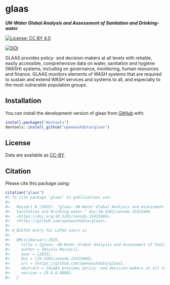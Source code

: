
<!-- README.md is generated from README.Rmd. Please edit that file -->

# glaas

***UN-Water Global Analysis and Assessment of Sanitation and
Drinking-water***

<!-- badges: start -->

[![License: CC BY
4.0](https://img.shields.io/badge/License-CC_BY_4.0-lightgrey.svg)](https://creativecommons.org/licenses/by/4.0/)

[![DOI](https://zenodo.org/badge/DOI/10.5281/zenodo.15423460.svg)](https://zenodo.org/doi/10.5281/zenodo.15423460)

<!-- badges: end -->

GLAAS provides policy- and decision-makers at all levels with reliable,
easily accessible, comprehensive data on water, sanitation and hygiene
(WASH) systems, including on governance, monitoring, human resources and
finance. GLAAS monitors elements of WASH systems that are required to
sustain and extend WASH services and systems to all, and especially to
the most vulnerable population groups.

## Installation

You can install the development version of glaas from
[GitHub](https://github.com/) with:

``` r
install.packages("devtools")
devtools::install_github("openwashdata/glaas")
```

## License

Data are available as
[CC-BY](https://github.com/openwashdata/%7B%7B%7Bpackagename%7D%7D%7D/blob/main/LICENSE.md).

## Citation

Please cite this package using:

``` r
citation("glaas")
#> To cite package 'glaas' in publications use:
#> 
#>   Massari N (2025). "glaas: UN-Water Global Analysis and Assessment of
#>   Sanitation and Drinking-water." doi:10.5281/zenodo.15423460
#>   <https://doi.org/10.5281/zenodo.15423460>,
#>   <https://github.com/openwashdata/glaas>.
#> 
#> A BibTeX entry for LaTeX users is
#> 
#>   @Misc{massari:2025,
#>     title = {glaas: UN-Water Global Analysis and Assessment of Sanitation and Drinking-water},
#>     author = {Nicolo Massari},
#>     year = {2025},
#>     doi = {10.5281/zenodo.15423460},
#>     url = {https://github.com/openwashdata/glaas},
#>     abstract = {GLAAS provides policy- and decision-makers at all levels with reliable, easily accessible, comprehensive data on water, sanitation and hygiene (WASH) systems, including on governance, monitoring, human resources and finance. GLAAS monitors elements of WASH systems that are required to sustain and extend WASH services and systems to all, and especially to the most vulnerable population groups.},
#>     version = {0.0.0.9000},
#>   }
```
